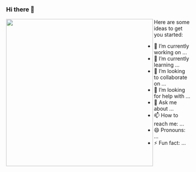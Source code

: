 ### Hi there 👋

<img width="400px" align="left" src="https://github-readme-stats.vercel.app/api/top-langs/?username=rodrigoantas&hide=html&layout=compact&theme=buefy" />



Here are some ideas to get you started:

- 🔭 I’m currently working on ...
- 🌱 I’m currently learning ...
- 👯 I’m looking to collaborate on ...
- 🤔 I’m looking for help with ...
- 💬 Ask me about ...
- 📫 How to reach me: ...
- 😄 Pronouns: ...
- ⚡ Fun fact: ...
